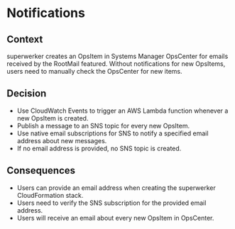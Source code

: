 # Notifications

## Context

superwerker creates an OpsItem in Systems Manager OpsCenter for emails received by the RootMail featured. Without notifications for new OpsItems, users need to manually check the OpsCenter for new items.

## Decision

- Use CloudWatch Events to trigger an AWS Lambda function whenever a new OpsItem is created.
- Publish a message to an SNS topic for every new OpsItem.
- Use native email subscriptions for SNS to notify a specified email address about new messages.
- If no email address is provided, no SNS topic is created.

## Consequences

- Users can provide an email address when creating the superwerker CloudFormation stack.
- Users need to verify the SNS subscription for the provided email address.
- Users will receive an email about every new OpsItem in OpsCenter.
